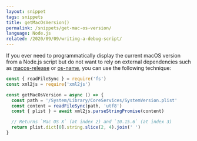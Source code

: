 ```yaml
---
layout: snippet
tags: snippets
title: getMacOsVersion()
permalink: /snippets/get-mac-os-version/
language: Node.js
related: /2020/09/09/writing-a-debug-script/
---
```


If you ever need to programmatically display the current macOS version from a Node.js script but do not want to rely on external dependencies such as [macos-release](https://github.com/sindresorhus/macos-release) or [os-name](https://github.com/sindresorhus/os-name), you can use the following technique:

```js
const { readFileSync } = require('fs')
const xml2js = require('xml2js')

const getMacOsVersion = async () => {
  const path = '/System/Library/CoreServices/SystemVersion.plist'
  const content = readFileSync(path, 'utf8')
  const { plist } = await xml2js.parseStringPromise(content)

  // Returns `Mac OS X` (at index 2) and `10.15.6` (at index 3)
  return plist.dict[0].string.slice(2, 4).join(' ')
}
```
